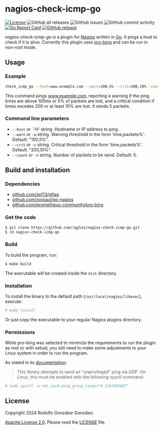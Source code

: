 # nagios-check-icmp-go

[![License](https://img.shields.io/badge/License-Apache_2.0-blue.svg)](https://opensource.org/licenses/Apache-2.0)
![GitHub all releases](https://img.shields.io/github/downloads/rgglez/nagios-check-icmp-go/total)
![GitHub issues](https://img.shields.io/github/issues/rgglez/nagios-check-icmp-go)
![GitHub commit activity](https://img.shields.io/github/commit-activity/y/rgglez/nagios-check-icmp-go)
[![Go Report Card](https://goreportcard.com/badge/github.com/rgglez/nagios-check-icmp-go)](https://goreportcard.com/report/github.com/rgglez/nagios-check-icmp-go)
[![GitHub release](https://img.shields.io/github/release/rgglez/nagios-check-icmp-go.svg)](https://github.com/rgglez/nagios-check-icmp-go/releases/)

*nagios-check-icmp-go* is a plugin for [Nagios](https://www.nagios.org) written in [Go](https://go.dev/). It pings a host to check if it is alive. Currently this plugin uses [pro-bing](https://github.com/prometheus-community/pro-bing) and can be run in non-root mode.

## Usage

### Example

```bash
check_icmp_go --host=www.example.com --warn=100,5% --crit=200,10% -count=5
```

This command pings www.example.com, reporting a warning if the ping times are above 100ms or 5% of packets are lost, and a critical condition if times excedes 200 or at least 10% are lost. It sends 5 packets.

### Command line parameters

* `--host` or `-H' string. Hostname or IP address to ping.
* `--warn` or `-w` string. Warning threshold in the form 'time,packets%'. Default: "150,5%".
* `--crit` or `-c` string. Critical threshold in the form 'time,packets%'. Default: "200,10%".
* `--count` or `-n` string. Number of packets to be send. Default: 5.

## Build and installation

### Dependencies

* [github.com/spf13/pflag](https://github.com/spf13/pflag)
* [github.com/xorpaul/go-nagios](https://github.com/xorpaul/go-nagios)
* [github.com/prometheus-community/pro-bing](github.com/prometheus-community/pro-bing)

### Get the code

```bash
$ git clone https://github.com/rgglez/nagios-check-icmp-go.git
$ cd nagios-check-icmp-go
```

### Build

To build the program, run:

```bash
$ make build
```

The executable will be created inside the ```dist``` directory.

### Installation

To install the binary to the default path (```/usr/local/nagios/libexec```), execute:

```bash
# make install
```

Or just copy the executable to your regular Nagios plugins directory.

### Permissions

While pro-bing was selected to minimize the requirements to run the plugin as root or with setuid, you still need to make some adjustments to your Linux system in order to run the program. 

As stated in its [documentation](https://github.com/prometheus-community/pro-bing/blob/main/README.md):

> This library attempts to send an "unprivileged" ping via UDP. On Linux, this must be enabled with the following sysctl command:

```bash
# sudo sysctl -w net.ipv4.ping_group_range="0 2147483647"
```

## License

Copyright 2024 Rodolfo González González.

[Apache License 2.0](https://www.apache.org/licenses/LICENSE-2.0). Please read the [LICENSE](LICENSE.md) file.